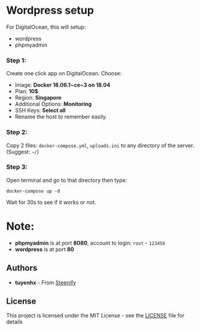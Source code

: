 # Wordpress setup

For DigitalOcean, this will setup:
- wordpress
- phpmyadmin

### Step 1:
Create one click app on DigitalOcean. Choose:
  - Image: **Docker 18.06.1~ce~3 on 18.04**
  - Plan: **10$**
  - Region: **Singapore**
  - Additional Options: **Monitoring**
  - SSH Keys: **Select all**
  - Rename the host to remember easily.

### Step 2:
Copy 2 files: `docker-compose.yml`, `uploads.ini` to any directory of the server. (Suggest: `~/`)

### Step 3:
Open terminal and go to that directory then type:
```
docker-compose up -d
```

Wait for 30s to see if it works or not.

# Note:

- **phpmyadmin** is at port **8080**, account to login: `root` - `123456`
- **wordpress** is at port **80**

## Authors

* **tuyenhx** - From [Steenify](https://steenify.com)

## License

This project is licensed under the MIT License - see the [LICENSE](LICENSE) file for details
